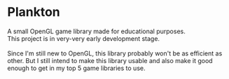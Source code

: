 # Plankton
A small OpenGL game library made for educational purposes.\
This project is in very-very early development stage.\
\
Since I'm still new to OpenGL, this library probably won't be as efficient as other.
But I still intend to make this library usable and also make it good enough to get in my top 5 game libraries to use.
